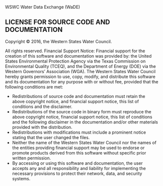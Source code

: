 WSWC Water Data Exchange (WaDE)


LICENSE FOR SOURCE CODE AND DOCUMENTATION
----------
Copyright © 2016, the Western States Water Council. 

All rights reserved. Financial Support Notice: Financial support for the creation of this software and documentation was provided by: the United States Environmental Protection Agency via the Texas Commission on Environmental Quality (TCEQ), and the Department of Energy (DOE) via the Western Governors’ Association (WGA). The Western States Water Council hereby grants permission to use, copy, modify, and distribute this software and its documentation for any purpose with or without fee, provided that the following conditions are met: 
* Redistributions of source code and documentation must retain the above copyright notice, and financial support notice, this list of conditions and the disclaimer. 
* Redistributions of the source code in binary form must reproduce the above copyright notice, financial support notice, this list of conditions and the following disclaimer in the documentation and/or other materials provided with the distribution. 
* Redistributions with modifications must include a prominent notice stating that the user changed the files. 
* Neither the name of the Western States Water Council nor the names of the entities providing financial support may be used to endorse or promote products derived from this software without specific prior written permission. 
* By accessing or using this software and documentation, the user accepts any and all responsibility and liability for implementing the necessary provisions to protect their network, data, and security systems. 
